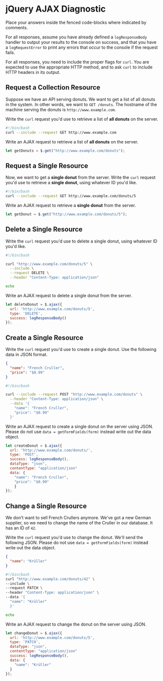 # jQuery AJAX Diagnostic

Place your answers inside the fenced code-blocks where indicated by comments.

For all responses,  assume you have already defined a `logResponseBody` handler
to output your results to the console on success, and that you have a
`logRequestError` to print any errors that occur to the console if the request
fails.

For all responses, you need to include the proper flags for `curl`. You are
expected to use the appropriate HTTP method, and to ask `curl` to include HTTP
headers in its output.

## Request a Collection Resource

Suppose we have an API serving donuts. We want to get a list of all donuts in
the system. In other words, we want to `GET /donuts`. The hostname of the
machine serving the donuts is `http://www.example.com`.

Write the `curl` request you'd use to retrieve a list of **all donuts** on the
server.

```sh
#!/bin/bash
curl --include --request GET http://www.example.com
```

Write an AJAX request to retrieve a list of **all donuts** on the server.

```js
let getDonuts = $.get("http://www.example.com/donuts");
```

## Request a Single Resource

Now, we want to get a **single donut** from the server. Write the `curl` request
you'd use to retrieve a **single donut**, using whatever ID you'd like.

```sh
#!/bin/bash
curl --include --request GET http://www.example.com/donuts/5
```

Write an AJAX request to retrieve a **single donut** from the server.

```js
let getDonut = $.get("http://www.example.com/donuts/5");
```

## Delete a Single Resource

Write the `curl` request you'd use to delete a single donut, using whatever
ID you'd like.

```sh
#!/bin/bash

curl "http://www.example.com/donuts/5" \
  --include \
  --request DELETE \
  --header "Content-Type: application/json"

echo
```

Write an AJAX request to delete a single donut from the server.

```js
let deleteDonut = $.ajax({
  url: 'http://www.example.com/donuts/5',
  type: 'DELETE',
  success: logResponseBody()
});
```

## Create a Single Resource

Write the `curl` request you'd use to create a single donut. Use the following
data in JSON format.

```json
{
  "name": "French Cruller",
  "price": "$0.99"
}
```

```sh
#!/bin/bash

curl --include --request POST "http://www.example.com/donuts" \
  --header "Content-Type: application/json" \
  --data '{
    "name": "French Cruller",
    "price": "$0.99"
  }'
```

Write an AJAX request to create a single donut on the server using JSON. Please
do not use `data = getFormFields(form)` instead write out the data object.

```js
let createDonut = $.ajax({
  url: 'http://www.example.com/donuts/',
  type: 'POST',
  success: logResponseBody(),
  dataType: "json",
  contentType: "application/json"
  data: {
    "name": "French Cruller",
    "price": "$0.99"
    }
});
```

## Change a Single Resource

We don't want to sell French Crullers anymore. We've got a new German supplier,
so we need to change the name of the Cruller in our database. It has an ID of
`42`.

Write the `curl` request you'd use to change the donut. We'll send the following
JSON. Please do not use `data = getFormFields(form)` instead write out the data
object.

```json
{
  "name": "Krüller"
}
```

```sh
#!/bin/bash
curl "http://www.example.com/donuts/42" \
--include \
--request PATCH \
--header "Content-Type: application/json" \
--data '{
  "name": "Krüller"
  }'

echo
```

Write an AJAX request to change the donut on the server using JSON.

```js
let changeDonut = $.ajax({
  url: 'http://www.example.com/donuts/5',
  type: 'PATCH',
  dataType: "json",
  contentType: "application/json"
  success: logResponseBody(),
  data: {
    "name": "Krüller"
  }
});
```
